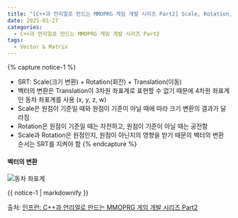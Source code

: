 ```yaml
---
title: "[C++과 언리얼로 만드는 MMOPRG 게임 개발 시리즈 Part2] Scale, Rotation, Translation 변환 행렬"
date: 2025-03-27
categories:
  - C++과 언리얼로 만드는 MMOPRG 게임 개발 시리즈 Part2
tags:
  - Vector & Matrix
---
```




{% capture notice-1 %}
* SRT: Scale(크기 변환) + Rotation(회전) + Translation(이동)
* 벡터의 변환은 Translation이 3차원 좌표계로 표현할 수 없기 때문에 4차원 좌표계인 동차 좌표계를 사용 (x, y, z, w)
* Scale은 원점이 기준일 때와 원점이 기준이 아닐 때에 따라 크기 변환의 결과가 달라짐
* Rotation은 원점이 기준일 때는 자전하고, 원점이 기준이 아닐 때는 공전함
* Scale과 Rotation은 원점인지, 원점이 아닌지의 영향을 받기 때문의 벡터의 변환 순서는 SRT를 지켜야 함
{% endcapture %}



#### 벡터의 변환

![동차 좌표계](https://github.com/user-attachments/assets/b3bbe55a-925b-4319-87c7-24357b6886b4)


<div class="notice">
  {{ notice-1 | markdownify }}
</div>

출처: [인프런: C++과 언리얼로 만드는 MMOPRG 게임 개발 시리즈 Part2][source]

[source]: https://www.inflearn.com/course/%EC%96%B8%EB%A6%AC%EC%96%BC-3d-mmorpg-2/dashboard
